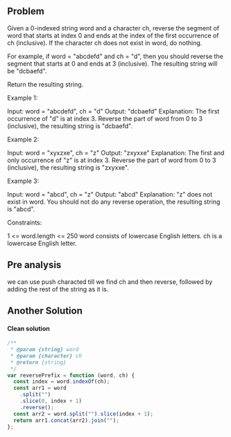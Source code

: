 ## Problem

Given a 0-indexed string word and a character ch, reverse the segment of word that starts at index 0 and ends at the index of the first occurrence of ch (inclusive). If the character ch does not exist in word, do nothing.

For example, if word = "abcdefd" and ch = "d", then you should reverse the segment that starts at 0 and ends at 3 (inclusive). The resulting string will be "dcbaefd".

Return the resulting string.

Example 1:

Input: word = "abcdefd", ch = "d"
Output: "dcbaefd"
Explanation: The first occurrence of "d" is at index 3.
Reverse the part of word from 0 to 3 (inclusive), the resulting string is "dcbaefd".

Example 2:

Input: word = "xyxzxe", ch = "z"
Output: "zxyxxe"
Explanation: The first and only occurrence of "z" is at index 3.
Reverse the part of word from 0 to 3 (inclusive), the resulting string is "zxyxxe".

Example 3:

Input: word = "abcd", ch = "z"
Output: "abcd"
Explanation: "z" does not exist in word.
You should not do any reverse operation, the resulting string is "abcd".

Constraints:

1 <= word.length <= 250
word consists of lowercase English letters.
ch is a lowercase English letter.

## Pre analysis

we can use push characted till we find ch and then reverse, followed by adding the rest of the string as it is.

## Another Solution

#### Clean solution

```javascript
/**
 * @param {string} word
 * @param {character} ch
 * @return {string}
 */
var reversePrefix = function (word, ch) {
  const index = word.indexOf(ch);
  const arr1 = word
    .split("")
    .slice(0, index + 1)
    .reverse();
  const arr2 = word.split("").slice(index + 1);
  return arr1.concat(arr2).join("");
};
```
